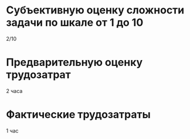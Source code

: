 # Субъективную оценку сложности задачи по шкале от 1 до 10

2/10

# Предварительную оценку трудозатрат

2 часа

# Фактические трудозатраты

1 час
